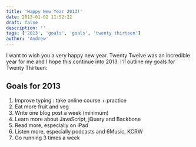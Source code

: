 ```yaml
---
title: 'Happy New Year 2013!'
date: 2013-01-02 11:52:22
draft: false
description: ''
tags: ['2013', 'goals', 'goals', 'twenty thirteen']
author: 'Andrew'
---
```


I want to wish you a very happy new year. Twenty Twelve was an incredible year for me and I hope this continue into 2013. I'll outline my goals for Twenty Thirteen:

## Goals for 2013

1.  Improve typing : take online course + practice
2.  Eat more fruit and veg
3.  Write one blog post a week (minimum)
4.  Learn more about JavaScript, jQuery and Backbone
5.  Read more, especially on iPad
6.  Listen more, especially podcasts and 6Music, KCRW
7.  Go running 3 times a week
